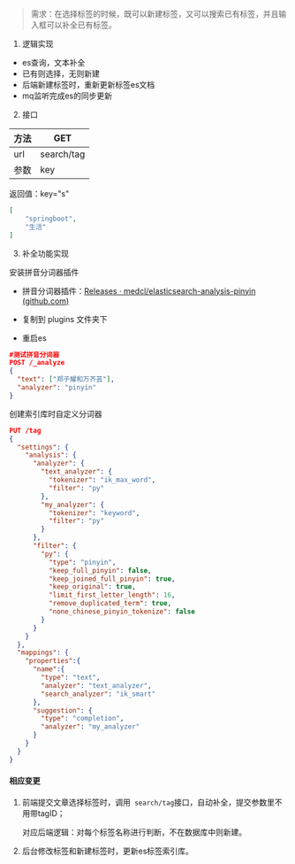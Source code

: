 > 需求：在选择标签的时候，既可以新建标签，又可以搜索已有标签，并且输入框可以补全已有标签。

1. 逻辑实现

- es查询，文本补全
- 已有则选择，无则新建
- 后端新建标签时，重新更新标签es文档
- mq监听完成es的同步更新

2. 接口

| 方法 | GET        |
| ---- | ---------- |
| url  | search/tag |
| 参数 | key        |

返回值：key="s"

```json
[
    "springboot",
    "生活"
]
```



3. 补全功能实现

安装拼音分词器插件

- 拼音分词器插件：[Releases · medcl/elasticsearch-analysis-pinyin (github.com)](https://github.com/medcl/elasticsearch-analysis-pinyin/releases/tag/v7.17.1)

- 复制到 plugins 文件夹下
- 重启es

```json
#测试拼音分词器
POST /_analyze
{
  "text": ["郑子耀和万齐芸"],
  "analyzer": "pinyin"
}
```

创建索引库时自定义分词器

```json
PUT /tag
{
  "settings": {
    "analysis": {
      "analyzer": { 
        "text_analyzer": { 
          "tokenizer": "ik_max_word",
          "filter": "py"
        },
        "my_analyzer": { 
          "tokenizer": "keyword",
          "filter": "py"
        }
      },
      "filter": {
        "py": { 
          "type": "pinyin",
          "keep_full_pinyin": false,
          "keep_joined_full_pinyin": true,
          "keep_original": true,
          "limit_first_letter_length": 16,
          "remove_duplicated_term": true,
          "none_chinese_pinyin_tokenize": false
        }
      }
    }
  },
  "mappings": {
    "properties":{
      "name":{
        "type": "text",
        "analyzer": "text_analyzer",
        "search_analyzer": "ik_smart"
      },
      "suggestion": {
        "type": "completion",
        "analyzer": "my_analyzer"
      }  
    }
  }
}
```

#### 相应变更

1. 前端提交文章选择标签时，调用` search/tag`接口，自动补全，提交参数里不用带tagID；

   对应后端逻辑：对每个标签名称进行判断，不在数据库中则新建。

2. 后台修改标签和新建标签时，更新es标签索引库。